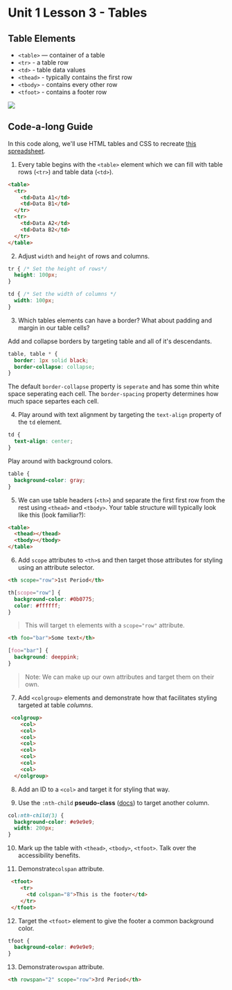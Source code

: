 # Unit 1 Lesson 3 - Tables

## Table Elements

* `<table>` — container of a table
* `<tr>` - a table row
* `<td>` - table data values
* `<thead>` - typically contains the first row
* `<tbody>` - contains every other row
* `<tfoot>` - contains a footer row

![](https://github.com/The-Marcy-Lab-School/Fall-2022-Curriculum-BMC/blob/main/se-unit-1/lesson-3-tables_lists/unit-1-table-diagram.png?raw=true)

## Code-a-long Guide

In this code along, we'll use HTML tables and CSS to recreate [this spreadsheet](https://docs.google.com/spreadsheets/d/1MJ6bAkZamUeOTdQvEkqUzWp_6Ms2kNq26785hhpqx0Y/edit#gid=0). 

1. Every table begins with the `<table>` element which we can fill with table rows (`<tr>`) and table data (`<td>`).

```html
<table>
  <tr>
    <td>Data A1</td>
    <td>Data B1</td>
  </tr>
  <tr>
    <td>Data A2</td>
    <td>Data B2</td>
  </tr>
</table>
```


2. Adjust `width` and `height` of rows and columns.
  ```css
  tr { /* Set the height of rows*/
    height: 100px;
  }
  
  td { /* Set the width of columns */
    width: 100px;
  }
  ```

3. Which tables elements can have a border? What about padding and margin in our table cells?

  Add and collapse borders by targeting table and all of it's descendants.

  ```css
  table, table * {
    border: 1px solid black;
    border-collapse: collapse;
  }
  ```
  The default `border-collapse` property is `seperate` and has some thin white space seperating each cell. The `border-spacing` property determines how much space separtes each cell.

4. Play around with text alignment by targeting the `text-align` property of the `td` element.
  ```css
  td {
    text-align: center;
  }
  ```
  
  Play around with background colors.

  ```css
  table {
    background-color: gray;
  }
  ```
  
5. We can use table headers (`<th>`) and separate the first first row from the rest using `<thead>` and `<tbody>`. Your table structure will typically look like this (look familiar?):

  ```html
  <table>
    <thead></thead>
    <tbody></tbody>
  </table>
  ```

6. Add `scope` attributes to `<th>`s and then target those attributes for styling using an attribute selector.
  ```html
  <th scope="row">1st Period</th>
  ```
  ```css
  th[scope="row"] {
    background-color: #0b0775;
    color: #ffffff;
  }
  ```

  > This will target `th` elements with a `scope="row"` attribute. 
  
  ```html
  <th foo="bar">Some text</th>
  ```
  ```css
  [foo="bar"] {
    background: deeppink;
  }
  ```

  > Note: We can make up our own attributes and target them on their own.

7. Add `<colgroup>` elements and demonstrate how that facilitates styling targeted at table _columns_.
  ```html
   <colgroup>
      <col>
      <col>
      <col>
      <col>
      <col>
      <col>
      <col>
      <col>
    </colgroup>
  ```

8. Add an ID to a `<col>` and target it for styling that way.

9. Use the `:nth-child` **pseudo-class** ([docs](https://developer.mozilla.org/en-US/docs/Web/CSS/Pseudo-classes)) to target another column.
  ```css
  col:nth-child(3) {
    background-color: #e9e9e9;
    width: 200px;
  }
  ```

10. Mark up the table with `<thead>`, `<tbody>`, `<tfoot>`. Talk over the accessibility benefits.

11. Demonstrate`colspan` attribute.
  ```html
   <tfoot>
      <tr>
        <td colspan="8">This is the footer</td>
      </tr>
   </tfoot>
  ```

12. Target the `<tfoot>` element to give the footer a common background color.
  ```css
  tfoot {
    background-color: #e9e9e9;
  }
  ```

13. Demonstrate`rowspan` attribute.
  ```html
  <th rowspan="2" scope="row">3rd Period</th>
  ```


